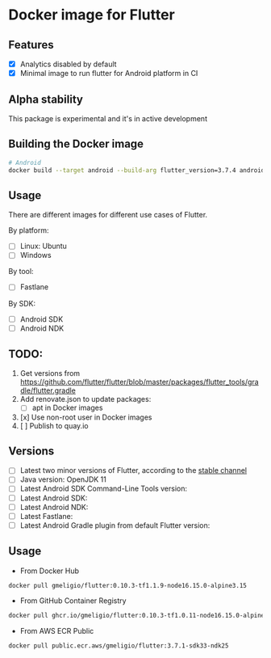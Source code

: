 # Docker image for Flutter

## Features

- [x] Analytics disabled by default
- [x] Minimal image to run flutter for Android platform in CI

## Alpha stability

This package is experimental and it's in active development

## Building the Docker image

    
```bash
# Android
docker build --target android --build-arg flutter_version=3.7.4 android_build_tools_version=30.0.3 --build-arg platforms_versions="28 31 33" -t android-test .
```

## Usage

There are different images for different use cases of Flutter.

By platform:
- [ ] Linux: Ubuntu
- [ ] Windows

By tool:
- [ ] Fastlane

By SDK:
- [ ] Android SDK
- [ ] Android NDK

## TODO:

1. Get versions from https://github.com/flutter/flutter/blob/master/packages/flutter_tools/gradle/flutter.gradle
1. Add renovate.json to update packages:
    - [ ] apt in Docker images
1. [x] Use non-root user in Docker images
1. [ ] Publish to quay.io

## Versions

- [ ] Latest two minor versions of Flutter, according to the [stable channel](https://flutter.dev/docs/development/tools/sdk/releases)
- [ ] Java version: OpenJDK 11
- [ ] Latest Android SDK Command-Line Tools version:
- [ ] Latest Android SDK:
- [ ] Latest Android NDK:
- [ ] Latest Fastlane: 
- [ ] Latest Android Gradle plugin from default Flutter version:

## Usage

- From Docker Hub

```bash
docker pull gmeligio/flutter:0.10.3-tf1.1.9-node16.15.0-alpine3.15
```

- From GitHub Container Registry

```bash
docker pull ghcr.io/gmeligio/flutter:0.10.3-tf1.0.11-node16.15.0-alpine3.15
```

- From AWS ECR Public

```bash
docker pull public.ecr.aws/gmeligio/flutter:3.7.1-sdk33-ndk25
```
